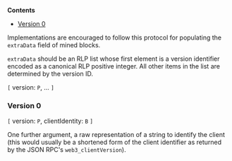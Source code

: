 <!-- START doctoc generated TOC please keep comment here to allow auto update -->
<!-- DON'T EDIT THIS SECTION, INSTEAD RE-RUN doctoc TO UPDATE -->
**Contents**

- [Version 0](#version-0)

<!-- END doctoc generated TOC please keep comment here to allow auto update -->

Implementations are encouraged to follow this protocol for populating the `extraData` field of mined blocks.

`extraData` should be an RLP list whose first element is a version identifier encoded as a canonical RLP positive integer. All other items in the list are determined by the version ID.

`[` version: `P`, ... `]`

### Version 0

`[` version: `P`, clientIdentity: `B` `]`

One further argument, a raw representation of a string to identify the client (this would usually be a shortened form of the client identifier as returned by the JSON RPC's `web3_clientVersion`).

